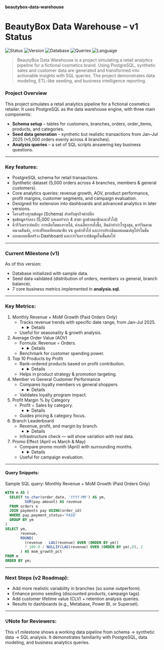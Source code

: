 #### beautybox-data-warehouse
# BeautyBox Data Warehouse – v1 Status
![Status](https://img.shields.io/badge/status-in%20progress-yellow)
![Version](https://img.shields.io/badge/version-v1.0-blue)
![Database](https://img.shields.io/badge/database-PostgreSQL-336791?logo=postgresql)
![Queries](https://img.shields.io/badge/analysis-7%20SQL%20queries-brightgreen)
![Language](https://img.shields.io/badge/language-SQL-lightgrey)
> BeautyBox Data Warehouse is a project simulating a retail analytics pipeline for a fictional cosmetics brand. Using PostgreSQL, synthetic sales and customer data are generated and transformed into actionable insights with SQL queries. The project demonstrates data modeling, ETL-like seeding, and business intelligence reporting.

### Project Overview
This project simulates a retail analytics pipeline for a fictional cosmetics retailer. It uses PostgreSQL as the data warehouse engine, with three main components:
- **Schema setup** – tables for customers, branches, orders, order_items, products, and categories.
- **Seed data generation** – synthetic but realistic transactions from Jan–Jul 2025 (≈5,000 orders evenly across 4 branches).
- **Analysis queries** – a set of SQL scripts answering key business questions.
---
### Key features:
- PostgreSQL schema for retail transactions.
- Synthetic dataset (5,000 orders across 4 branches, members & general customers).
- Core analytics queries: revenue growth, AOV, product performance, profit margins, customer segments, and campaign evaluation.
- Designed for extension into dashboards and advanced analytics in later versions.
- โครงสร้างฐานข้อมูล (Schema) สำหรับธุรกิจค้าปลีก
- ชุดข้อมูลจำลอง (5,000 ออเดอร์จาก 4 สาขา ลูกค้าสมาชิกและทั่วไป)
- คิวรีวิเคราะห์หลัก: การเติบโตของรายได้, ค่าเฉลี่ยการสั่งซื้อ, สินค้าทำกำไรสูงสุด, มาร์จินตามหมวดสินค้า, การเปรียบเทียบสมาชิก vs ลูกค้าทั่วไป และการประเมินผลแคมเปญโปรโมชั่น
- ออกแบบเพื่อสร้าง Dashboard และการวิเคราะห์ข้อมูลในขั้นต่อไป
---
### Current Milestone (v1)
As of this version:
- Database initialized with sample data.
- Seed data validated (distribution of orders, members vs general, branch balance).
- 7 core business metrics implemented in **analysis.sql.**
---
### Key Metrics:
1. Monthly Revenue + MoM Growth (Paid Orders Only)
   - Tracks revenue trends with specific date range, from Jan–Jul 2025.
     - <details> Result: Revenue fluctuates between ~930K–1.07M, with natural ups/downs. </details>
   - Useful for seasonality & growth analysis.
2. Average Order Value (AOV)
   - Formula: Revenue ÷ Orders.
     - <details> Result: ~1,487 THB/order across all segments. </details>
   - Benchmark for customer spending power.
3. Top 10 Products by Profit
   - Rank-ordered products based on profit contribution.
     - <details> Result: Fragrances dominate the top, followed by skincare. </details>
   - Helps in product strategy & promotion targeting.
4. Member vs General Customer Performance
   - Compares loyalty members vs general shoppers.
     - <details> Result: Members = 34% of orders, slightly higher AOV (1491 vs 1486). </details>
   - Validates loyalty program impact.
5. Profit Margin % by Category
   - Profit ÷ Sales by category.
     - <details> Result: Fragrance ~46% (highest), Hair ~33% (lowest). </details>
   - Guides pricing & category focus.
6. Branch Leaderboard
   - Revenue, profit, and margin by branch.
     - <details> Result: 4 branches perform almost equally due to even seeding. </details>
   - Infrastructure check — will show variation with real data.
7. Promo Effect (April vs March & May)
   - Compare promo month (April) with surrounding months.
     - <details> Result: April dips to 993K, while Mar/May stay ~1.1M. </details>
   - Useful for campaign evaluation.
---
#### Query Snippets:
<summary> Sample SQL query: Monthly Revenue + MoM Growth (Paid Orders Only) </summary>

```sql
WITH m AS (
  SELECT to_char(order_date, 'YYYY-MM') AS ym,
         SUM(pay.amount) AS revenue
  FROM orders o
  JOIN payments pay USING(order_id)
  WHERE pay.payment_status='PAID'
  GROUP BY ym
)
SELECT ym,
       revenue,
       ROUND(
         (revenue - LAG(revenue) OVER (ORDER BY ym))
         * 100.0 / NULLIF(LAG(revenue) OVER (ORDER BY ym),0), 2
       ) AS mom_growth_pct
FROM m
ORDER BY ym; 
```
---

### Next Steps (v2 Roadmap):
- Add more realistic variability in branches (so some outperform).
- Enhance promo seeding (discounted products, campaign tags).
- Add customer lifetime value (CLV) + retention analysis queries.
- Results to dashboards (e.g., Metabase, Power BI, or Superset).
---
### 💡Note for Reviewers:
This v1 milestone shows a working data pipeline from schema → synthetic data → SQL analysis.
It demonstrates familiarity with PostgreSQL, data modeling, and business analytics queries.
